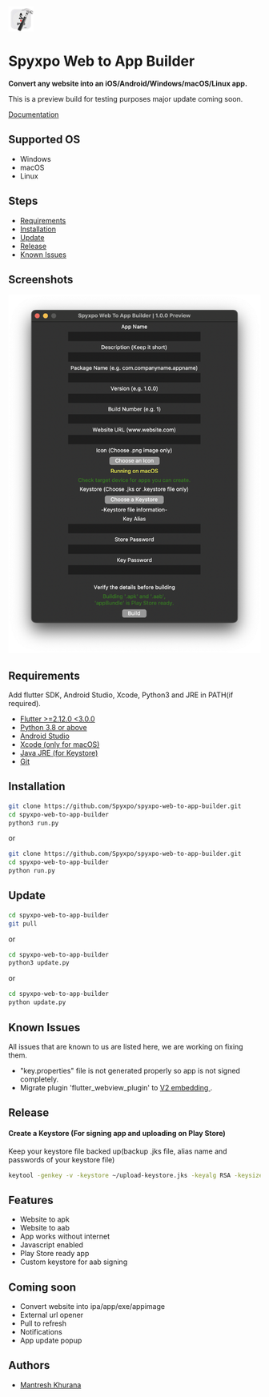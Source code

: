 
<img src="https://raw.githubusercontent.com/Spyxpo/spyxpo-web-to-app-builder/dev/images/logo.png" width="50" height="50">

# Spyxpo Web to App Builder

**Convert any website into an iOS/Android/Windows/macOS/Linux app.**

This is a preview build for testing purposes major update coming soon.

[Documentation](https://github.com/Spyxpo/spyxpo-web-to-app-builder/wiki)

## Supported OS

- Windows
- macOS
- Linux

## Steps

- [Requirements](#requirements)
- [Installation](#installation)
- [Update](#update)
- [Release](#release)
- [Known Issues](#known-issues)

## Screenshots

![App Screenshot](https://raw.githubusercontent.com/Spyxpo/spyxpo-web-to-app-builder/dev/screenshots/screenshot-1.png)



<a id= "requirements"></a>

## Requirements

Add flutter SDK, Android Studio, Xcode, Python3 and JRE in PATH(if required).

- [Flutter >=2.12.0 <3.0.0](https://flutter.dev/docs/get-started/install)
- [Python 3.8 or above](https://www.python.org)
- [Android Studio](https://developer.android.com/studio?gclid=CjwKCAiA1aiMBhAUEiwACw25MR3VaqSxOs-Xh0t0pI8ZyjjpdArTBE45Yqvdo5BAMC4ETrX0AHcqoBoCodAQAvD_BwE&gclsrc=aw.ds)
- [Xcode (only for macOS)](https://apps.apple.com/us/app/xcode/id497799835?mt=12)
- [Java JRE (for Keystore)](https://www.java.com/en/download/)
- [Git](https://git-scm.com/downloads)

<a id= "installation"></a>
## Installation

```bash
git clone https://github.com/Spyxpo/spyxpo-web-to-app-builder.git
cd spyxpo-web-to-app-builder
python3 run.py
```

or

```bash
git clone https://github.com/Spyxpo/spyxpo-web-to-app-builder.git
cd spyxpo-web-to-app-builder
python run.py
```

<a id= "update"></a>
## Update

```bash
cd spyxpo-web-to-app-builder
git pull
```
or
```bash
cd spyxpo-web-to-app-builder
python3 update.py
```
or
```bash
cd spyxpo-web-to-app-builder
python update.py
```
<a id= "release">

<a id= "known-issues"></a>
## Known Issues

All issues that are known to us are listed here, we are working on fixing them.
- "key.properties" file is not generated properly so app is not signed completely.
- Migrate plugin 'flutter_webview_plugin' to [V2 embedding ](https://flutter.dev/go/android-plugin-migration).


## Release

#### Create a Keystore (For signing app and uploading on Play Store)
Keep your keystore file backed up(backup .jks file, alias name and passwords of your keystore file)

```bash
keytool -genkey -v -keystore ~/upload-keystore.jks -keyalg RSA -keysize 2048 -validity 10000 -alias upload -storetype JKS
```

## Features

- Website to apk
- Website to aab
- App works without internet
- Javascript enabled
- Play Store ready app
- Custom keystore for aab signing

## Coming soon

- Convert website into ipa/app/exe/appimage
- External url opener
- Pull to refresh
- Notifications
- App update popup

## Authors

- [Mantresh Khurana](https://github.com/mantreshkhurana/)
